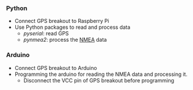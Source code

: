 ### Python
* Connect GPS breakout to Raspberry Pi
* Use Python packages to read and process data 
  * <i>pyserial</i>: read GPS 
  * <i>pynmea2</i>: process the [NMEA](https://en.wikipedia.org/wiki/NMEA_0183) data  

### Arduino
* Connect GPS breakout to Arduino
* Programming the arduino for reading the NMEA data and processing it.
  * Disconnect the VCC pin of GPS breakout before programming 

